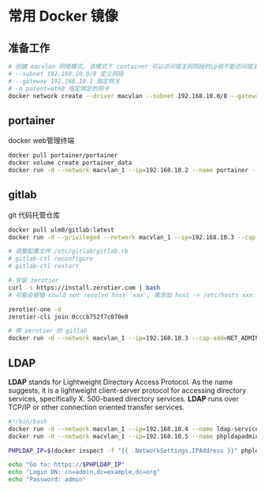 # 常用 Docker 镜像

## 准备工作

```bash
# 创建 macvlan 网络模式, 该模式下 container 可以访问宿主同网段的ip但不能访问宿主ip, 宿主也无法访问内部的 container
# --subnet 192.168.10.0/8 定义网段
# --gateway 192.168.10.1 指定网关
# -o parent=eth0 指定绑定的网卡
docker network create --driver macvlan --subnet 192.168.10.0/8 --gateway 192.168.10.1 -o parent=eth0 macvlan_1
```

## portainer

docker web管理终端

```bash
docker pull portainer/portainer
docker volume create portainer_data
docker run -d --network macvlan_1 --ip=192.168.10.2 --name portainer --restart always -v /var/run/docker.sock:/var/run/docker.sock -v portainer_data:/data portainer/portainer
```

## gitlab

git 代码托管仓库

```bash
docker pull ulm0/gitlab:latest
docker run -d --privileged --network macvlan_1 --ip=192.168.10.3 --cap-add=NET_ADMIN --cap-add=SYS_ADMIN --device=/dev/net/tun --hostname gitlab.zjhlogo.io --name gitlab --restart always -v /home/pi/nas/gitlab-ce/config:/etc/gitlab -v /home/pi/nas/gitlab-ce/logs:/var/log/gitlab -v /home/pi/nas/gitlab-ce/data:/var/opt/gitlab ulm0/gitlab

# 调整配置文件 /etc/gitlab/gitlab.rb
# gitlab-ctl reconfigure
# gitlab-ctl restart

# 安装 zerotier
curl -s https://install.zerotier.com | bash
# 可能会报错 could not resolve host 'xxx', 需添加 host -> /etc/hosts xxx.xxx.xxx.xxx 'xxx'

zerotier-one -d
zerotier-cli join 0cccb752f7c070e8

# 带 zerotier 的 gitlab
docker run -d --network macvlan_1 --ip=192.168.10.3 --cap-add=NET_ADMIN --cap-add=SYS_ADMIN --device=/dev/net/tun --hostname gitlab.zjhlogo.io --name gitlab --restart always -v /home/pi/nas/gitlab-ce/config:/etc/gitlab -v /home/pi/nas/gitlab-ce/logs:/var/log/gitlab -v /home/pi/nas/gitlab-ce/data:/var/opt/gitlab zjhlogo/gitlab
```

## LDAP

**LDAP** stands for Lightweight Directory Access Protocol. As the name suggests, it is a lightweight client-server protocol for accessing directory services, specifically X. 500-based directory services. **LDAP** runs over TCP/IP or other connection oriented transfer services.

```bash
#!/bin/bash
docker run -d --network macvlan_1 --ip=192.168.10.4 --name ldap-service --hostname ldap.zjhlogo.io osixia/openldap
docker run -d --network macvlan_1 --ip=192.168.10.5 --name phpldapadmin-service --hostname phpldapadmin.zjhlogo.io --link ldap.zjhlogo.io:ldap-host --env PHPLDAPADMIN_LDAP_HOSTS=ldap-host osixia/phpldapadmin

PHPLDAP_IP=$(docker inspect -f "{{ .NetworkSettings.IPAddress }}" phpldapadmin.zjhlogo.io)

echo "Go to: https://$PHPLDAP_IP"
echo "Login DN: cn=admin,dc=example,dc=org"
echo "Password: admin"
```

